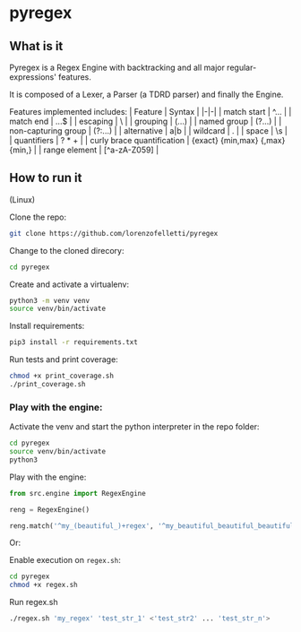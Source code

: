 # pyregex

## What is it

Pyregex is a Regex Engine with backtracking and all major regular-expressions' features.

It is composed of a Lexer, a Parser (a TDRD parser) and finally the Engine.

Features implemented includes:
| Feature | Syntax |
|-|-|
| match start | ^... |
| match end | ...$ |
| escaping | \\ |
| grouping | (...) |
| named group | (?<name>...) | 
| non-capturing group | (?:...) |
| alternative | a\|b |
| wildcard | . |
| space | \s |
| quantifiers | ? \* + |
| curly brace quantification | {exact} {min,max} {,max} {min,} |
| range element | [^a-zA-Z059] |

## How to run it

(Linux)

Clone the repo:

```Bash
git clone https://github.com/lorenzofelletti/pyregex
```

Change to the cloned direcory:

```Bash
cd pyregex
```

Create and activate a virtualenv:

```Bash
python3 -m venv venv
source venv/bin/activate
```

Install requirements:

```Bash
pip3 install -r requirements.txt
```

Run tests and print coverage:

```Bash
chmod +x print_coverage.sh
./print_coverage.sh
```

### Play with the engine:

Activate the venv and start the python interpreter in the repo folder:

```Bash
cd pyregex
source venv/bin/activate
python3
```

Play with the engine:

```Python
from src.engine import RegexEngine

reng = RegexEngine()

reng.match('^my_(beautiful_)+regex', '^my_beautiful_beautiful_beautiful_regex')
```

Or:

Enable execution on `regex.sh`:

```Bash
cd pyregex
chmod +x regex.sh
```

Run regex.sh

```Bash
./regex.sh 'my_regex' 'test_str_1' <'test_str2' ... 'test_str_n'>
```
